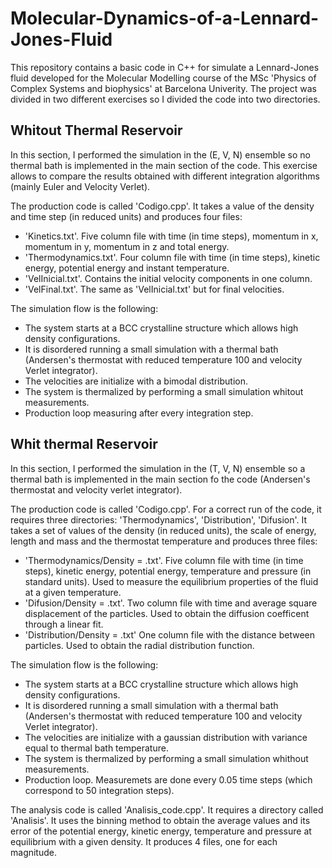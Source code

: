 # Molecular-Dynamics-of-a-Lennard-Jones-Fluid
This repository contains a basic code in C++ for simulate a Lennard-Jones fluid developed for the Molecular Modelling course of the MSc 'Physics of Complex Systems and biophysics' at Barcelona Univerity. The project was divided in two different exercises so I divided the code into two directories.

## Whitout Thermal Reservoir

In this section, I performed the simulation in the (E, V, N) ensemble so no thermal bath is implemented in the main section of the code. This exercise allows to compare the results obtained with different integration algorithms (mainly Euler and Velocity Verlet).

The production code is called 'Codigo.cpp'. It takes a value of the density and time step (in reduced units) and produces four files:
  - 'Kinetics.txt'. Five column file with time (in time steps), momentum in x, momentum in y, momentum in z and total energy.
  - 'Thermodynamics.txt'. Four column file with time (in time steps), kinetic energy, potential energy and instant temperature.
  - 'VelInicial.txt'. Contains the initial velocity components in one column.
  - 'VelFinal.txt'. The same as 'VelInicial.txt' but for final velocities.

The simulation flow is the following:
  - The system starts at a BCC crystalline structure which allows high density configurations.
  - It is disordered running a small simulation with a thermal bath (Andersen's thermostat with reduced temperature 100 and velocity Verlet integrator).
  - The velocities are initialize with a bimodal distribution.
  - The system is thermalized by performing a small simulation whitout measurements.
  - Production loop measuring after every integration step.

## Whit thermal Reservoir

In this section, I performed the simulation in the (T, V, N) ensemble so a thermal bath is implemented in the main section fo the code (Andersen's thermostat and velocity verlet integrator).

The production code is called 'Codigo.cpp'. For a correct run of the code, it requires three directories: 'Thermodynamics', 'Distribution', 'Difusion'. It takes a set of values of the density (in reduced units), the scale of energy, length and mass and the thermostat temperature and produces three files: 
  - 'Thermodynamics/Density = <The one seleced>.txt'. Five column file with time (in time steps), kinetic energy, potential energy,  temperature and pressure (in standard units). Used to measure the equilibrium properties of the fluid at a given temperature.
  - 'Difusion/Density = <The one seleced>.txt'. Two column file with time and average square displacement of the particles. Used to obtain the diffusion coefficent through a linear fit.
  - 'Distribution/Density = <The one seleced>.txt' One column file with the distance between particles. Used to obtain the radial distribution function.

The simulation flow is the following:
  - The system starts at a BCC crystalline structure which allows high density configurations.
  - It is disordered running a small simulation with a thermal bath (Andersen's thermostat with reduced temperature 100 and velocity Verlet integrator).
  - The velocities are initialize with a gaussian distribution with variance equal to thermal bath temperature.
  - The system is thermalized by performing a small simulation whithout measurements.
  - Production loop. Measuremets are done every 0.05 time steps (which correspond to 50 integration steps).

The analysis code is called 'Analisis_code.cpp'. It requires a directory called 'Analisis'. It uses the binning method to obtain the average values and its error of the potential energy, kinetic energy, temperature and pressure at equilibrium with a given density. It produces 4 files, one for each magnitude.
